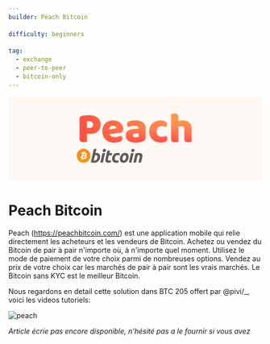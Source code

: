 ```yaml
---
builder: Peach Bitcoin

difficulty: beginners

tag:
  - exchange
  - peer-to-peer
  - bitcoin-only
---
```


![cover](assets/cover.jpeg)

# Peach Bitcoin

Peach (https://peachbitcoin.com/) est une application mobile qui relie directement les acheteurs et les vendeurs de Bitcoin. Achetez ou vendez du Bitcoin de pair à pair n'importe où, à n'importe quel moment. Utilisez le mode de paiement de votre choix parmi de nombreuses options. Vendez au prix de votre choix car les marchés de pair à pair sont les vrais marchés. Le Bitcoin sans KYC est le meilleur Bitcoin.

Nous regardons en detail cette solution dans BTC 205 offert par @pivi/\_, voici les videos tutoriels:

![peach](https://youtu.be/ziwhv9KqVkM)

_Article écrie pas encore disponible, n'hésité pas a le fournir si vous avez_
